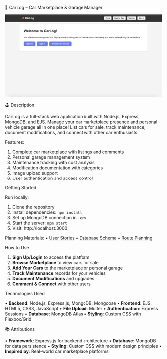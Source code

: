 🚗 CarLog – Car Marketplace & Garage Manager

![CarLog Screenshot](screenshot.png)

🕹️ Description

CarLog is a full-stack web application built with Node.js, Express, MongoDB, and EJS. Manage your car marketplace presence and personal vehicle garage all in one place! List cars for sale, track maintenance, document modifications, and connect with other car enthusiasts.

Features:

1. Complete car marketplace with listings and comments
2. Personal garage management system
3. Maintenance tracking with cost analysis
4. Modification documentation with categories
5. Image upload support
6. User authentication and access control

Getting Started

Run locally:
1. Clone the repository
2. Install dependencies: `npm install`
3. Set up MongoDB connection in `.env`
4. Start the server: `npm start`
5. Visit: http://localhost:3000

Planning Materials:
• [User Stories](#)
• [Database Schema](#)
• [Route Planning](#)

How to Use

1. **Sign Up/Login** to access the platform
2. **Browse Marketplace** to view cars for sale
3. **Add Your Cars** to the marketplace or personal garage
4. **Track Maintenance** records for your vehicles
5. **Document Modifications** and upgrades
6. **Comment & Connect** with other users

Technologies Used

• **Backend**: Node.js, Express.js, MongoDB, Mongoose
• **Frontend**: EJS, HTML5, CSS3, JavaScript
• **File Upload**: Multer
• **Authentication**: Express Sessions
• **Database**: MongoDB Atlas
• **Styling**: Custom CSS with Flexbox/Grid

📚 Attributions

• **Framework**: Express.js for backend architecture
• **Database**: MongoDB for data persistence
• **Styling**: Custom CSS with modern design principles
• **Inspired by**: Real-world car marketplace platforms
